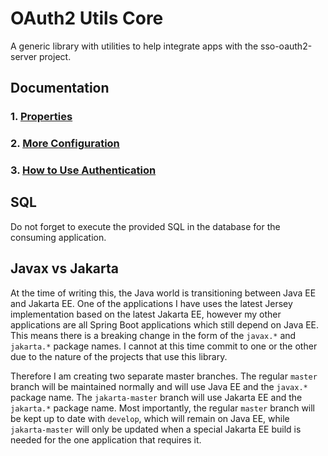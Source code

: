 # OAuth2 Utils Core

A generic library with utilities to help integrate apps with the sso-oauth2-server project.

## Documentation

### 1. [Properties](./docs/PROPERTIES.md)
### 2. [More Configuration](./docs/CONFIGURATION.md)
### 3. [How to Use Authentication](./docs/USING.md)

## SQL

Do not forget to execute the provided SQL in the database for the consuming application.

## Javax vs Jakarta

At the time of writing this, the Java world is transitioning between Java EE and Jakarta EE. One of the applications I have uses the latest Jersey implementation based on the latest Jakarta EE, however my other applications are all Spring Boot applications which still depend on Java EE. This means there is a breaking change in the form of the `javax.*` and `jakarta.*` package names. I cannot at this time commit to one or the other due to the nature of the projects that use this library.

Therefore I am creating two separate master branches. The regular `master` branch will be maintained normally and will use Java EE and the `javax.*` package name. The `jakarta-master` branch will use Jakarta EE and the `jakarta.*` package name. Most importantly, the regular `master` branch will be kept up to date with `develop`, which will remain on Java EE, while `jakarta-master` will only be updated when a special Jakarta EE build is needed for the one application that requires it.